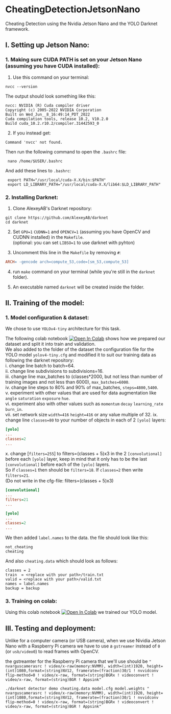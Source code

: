 # CheatingDetectionJetsonNano
Cheating Detection using the Nvidia Jetson Nano and the YOLO Darknet framework.


## I. Setting up Jetson Nano:
### 1. Making sure CUDA PATH is set on your Jetson Nano (assuming you have CUDA installed):
1. Use this command on your terminal:
```Shell
nvcc --version
```
   The output should look something like this:
```Shell
nvcc: NVIDIA (R) Cuda compiler driver
Copyright (c) 2005-2022 NVIDIA Corporation
Built on Wed_Jun__8_16:49:14_PDT_2022
Cuda compilation tools, release 10.2, V10.2.0
Build cuda_10.2.r10.2/compiler.31442593_0
```
2. If you instead get:
```Shell
Command 'nvcc' not found.
```
   Then run the following command to open the ```.bashrc``` file:
```Shell
 nano /home/$USER/.bashrc
```
And add these lines to ```.bashrc```:
```Vim
 export PATH="/usr/local/cuda-X.X/bin:$PATH"
 export LD_LIBRARY_PATH="/usr/local/cuda-X.X/lib64:$LD_LIBRARY_PATH"
```
### 2. Installing Darknet:
1. Clone AlexeyAB's Darknet repository:

```Shell
git clone https://github.com/AlexeyAB/darknet
cd darknet
```

2. Set ```GPU=1``` ```CUDNN=1``` and ```OPENCV=1``` (assuming you have OpenCV and CUDNN installed) in the ```Makefile```.  
   (optional: you can set ```LIBSO=1``` to use darknet with pyhton)

4. Uncomment this line in the ```Makefile``` by removing ```#```:
```Makefile
ARCH= -gencode arch=compute_53,code=[sm_53,compute_53]
```

4. run ```make``` command on your terminal (while you're still in the ```darknet``` folder).

5. An executable named ```darknet``` will be created inside the folder.

## II. Training of the model:
### 1. Model configuration & dataset:
We chose to use ```YOLOv4-tiny``` architecture for this task.  

The following colab notebook [![Open In Colab](https://colab.research.google.com/assets/colab-badge.svg)](https://colab.research.google.com/drive/1G188PEVGwdTbPvotCFRM_l2mluUhShwy#scrollTo=Xx5PnGZCz3fy/) shows how we prepared our dataset and split it into train and validation.  
We also added to the folder of the dataset the configuration file for the YOLO model ```yolov4-tiny.cfg``` and modified it to suit our training data as following the darknet repository:  
i. change line batch to batch=64.  
ii. change line subdivisions to subdivisions=16.  
iii. change line max_batches to (classes*2000, but not less than number of training images and not less than 6000), ```max_batches=6000```.  
iv. change line steps to 80% and 90% of max_batches, ```steps=4800,5400```.  
v. experiment with other values that are used for data augmentation like ```angle``` ```saturation``` ```exposure``` ```hue```.  
vi. experiment also with other values such as ```momentum``` ```decay``` ```learning_rate``` ```burn_in```.  
vii. set network size ```width=416``` ```height=416``` or any value multiple of 32.
ix. change line ```classes=80``` to your number of objects in each of 2 ```[yolo]``` layers:
```cfg
[yolo]
...
classes=2
...
```
x. change [```filters=255```] to filters=(classes + 5)x3 in the 2 ```[convolutional]``` before each ```[yolo]``` layer, keep in mind that it only has to be the last ```[convolutional]``` before each of the ```[yolo]``` layers.  
So if ```classes=1``` then should be ```filters=18```. If ```classes=2``` then write ```filters=21```.  
(Do not write in the cfg-file: filters=(classes + 5)x3)

```cfg
[convolutional]
...
filters=21
...

[yolo]
...
classes=2
...
```
We then added ```label.names``` to the data. the file should look like this:
```
not_cheating
cheating
```

And also ```cheating.data``` which should look as follows:
```Vim
classes = 2
train  = <replace with your path>/train.txt
valid = <replace with your path>/valid.txt
names = label.names
backup = backup
```


### 3. Training on colab:
Using this colab notebook [![Open In Colab](https://colab.research.google.com/assets/colab-badge.svg)](https://colab.research.google.com/drive/1D4iJc1YrJQu-HGLapft7IjGYrwMHJVOH/) we trained our YOLO model.


## III. Testing and deployment:
Unlike for a computer camera (or USB camera), when we use Nividia Jetson Nano with a Raspberry Pi camera we have to use a ```gstreamer``` instead of ```0``` (or ```usb/video0```) to read frames with OpenCV.  

the gstreamter for the Raspberry Pi camera that we'll use should be ```" nvarguscamerasrc ! video/x-raw(memory:NVMM), width=(int)1920, height=(int)1080,format=(string)NV12, framerate=(fraction)30/1 ! nvvidconv flip-method=0 ! video/x-raw, format=(string)BGRx ! videoconvert ! video/x-raw, format=(string)BGR ! Appsink"```

```Shell
./darknet detector demo cheating.data model.cfg model.weights " nvarguscamerasrc ! video/x-raw(memory:NVMM), width=(int)1920, height=(int)1080,format=(string)NV12, framerate=(fraction)30/1 ! nvvidconv flip-method=0 ! video/x-raw, format=(string)BGRx ! videoconvert ! video/x-raw, format=(string)BGR ! Appsink"
```
